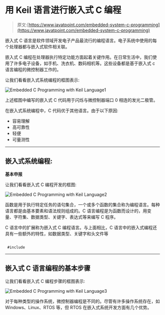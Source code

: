 # 用 Keil 语言进行嵌入式 C 编程

> 原文:[https://www.javatpoint.com/embedded-system-c-programming](https://www.javatpoint.com/embedded-system-c-programming)

嵌入式 C 语言是软件领域开发电子产品最流行的编程语言。电子系统中使用的每个处理器都与嵌入式软件相关联。

嵌入式 C 编程在处理器执行特定功能方面起着关键作用。在日常生活中，我们使用了许多电子设备，如手机、洗衣机、数码相机等。这些设备都是基于嵌入式 c 语言编程的微控制器工作的。

让我们看看嵌入式系统编程的框图表示:

![Embedded C Programming with Keil Language1](../Images/092a176e8936c6d4a9b02e83aa58a14b.png)

上述框图中编写的嵌入式 C 代码用于闪烁与微控制器端口 0 相连的发光二极管。

在嵌入式系统编程中，C 代码优于其他语言。由于以下原因:

*   容易理解
*   高可靠性
*   轻便
*   可量测性

* * *

## 嵌入式系统编程:

**基本申报**

让我们看看嵌入式 C 编程开发的框图:

![Embedded C Programming with Keil Language2](../Images/a7bda57ad4d3739e2e20cf3ac53039e1.png)

函数是用于执行特定任务的语句集合，一个或多个函数的集合称为编程语言。每种语言都是由基本要素和语法规则组成的。C 语言编程是为函数而设计的，用变量、字符集、数据类型、关键字、表达式等来编写 C 程序。

C 语言中的扩展称为嵌入式 C 编程语言。与上面相比，C 语言中的嵌入式编程还具有一些额外的特性，如数据类型、关键字和头文件等

```

 #include
```

* * *

## 嵌入式 C 语言编程的基本步骤

让我们看看嵌入式 C 编程步骤的框图表示:

![Embedded C Programming with Keil Language3](../Images/58455d74e8b4196ff20ba2407288cd3f.png)

对于每种类型的操作系统，微控制器编程是不同的。尽管有许多操作系统存在，如 Windows、Linux、RTOS 等，但 RTOS 在嵌入式系统开发方面有几个优势。